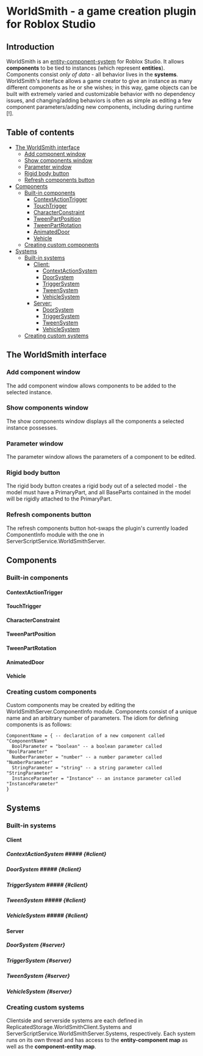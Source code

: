 # WorldSmith -  a game creation plugin for Roblox Studio

## Introduction

WorldSmith is an [entity-component-system](https://en.wikipedia.org/wiki/Entity–component–system) for Roblox Studio. It allows **components** to be tied to instances (which represent **entities**). Components consist *only of data* - all behavior lives in the **systems**. WorldSmith's interface allows a game creator to give an instance as many different components as he or she wishes; in this way, game objects can be built with extremely varied and customizable behavior with no dependency issues, and changing/adding behaviors is often as simple as editing a few component parameters/adding new components, including during runtime \[!].

## Table of contents

- [The WorldSmith interface](https://github.com/kennethloeffler/WorldSmith#the-worldsmith-interface)
  - [Add component window](https://github.com/kennethloeffler/WorldSmith#add-component-window)
  - [Show components window](https://github.com/kennethloeffler/WorldSmith#show-components-window)
  - [Parameter window](https://github.com/kennethloeffler/WorldSmith#parameter-window)
  - [Rigid body button](https://github.com/kennethloeffler/WorldSmith#rigid-body-button)
  - [Refresh components button](https://github.com/kennethloeffler/WorldSmith#refresh-components-button)
- [Components](https://github.com/kennethloeffler/WorldSmith#components)
  - [Built-in components](https://github.com/kennethloeffler/WorldSmith#built-in-components)
    - [ContextActionTrigger](https://github.com/kennethloeffler/WorldSmith#contextactiontrigger)  
    - [TouchTrigger](https://github.com/kennethloeffler/WorldSmith#touchtrigger)
    - [CharacterConstraint](https://github.com/kennethloeffler/WorldSmith#characterconstraint)
    - [TweenPartPosition](https://github.com/kennethloeffler/WorldSmith#tweenpartposition)
    - [TweenPartRotation](https://github.com/kennethloeffler/WorldSmith#tweenpartrotation)
    - [AnimatedDoor](https://github.com/kennethloeffler/WorldSmith#animateddoor)
    - [Vehicle](https://github.com/kennethloeffler/WorldSmith#vehicle)
  - [Creating custom components](https://github.com/kennethloeffler/WorldSmith#creating-custom-components)
- [Systems](https://github.com/kennethloeffler/WorldSmith#systems)
  - [Built-in systems](https://github.com/kennethloeffler/WorldSmith#built-in-systems)
    - [Client:](https://github.com/kennethloeffler/WorldSmith#client)
      - [ContextActionSystem](https://github.com/kennethloeffler/WorldSmith#contextactionsystem-client)
      - [DoorSystem](https://github.com/kennethloeffler/WorldSmith#doorsystem-client)
      - [TriggerSystem](https://github.com/kennethloeffler/WorldSmith#triggersystem-client)
      - [TweenSystem](https://github.com/kennethloeffler/WorldSmith#tweensystem-client)
      - [VehicleSystem](https://github.com/kennethloeffler/WorldSmith#vehiclesystem-client)
    - [Server:](https://github.com/kennethloeffler/WorldSmith#server)
      - [DoorSystem](https://github.com/kennethloeffler/WorldSmith#doorsystem-server)
      - [TriggerSystem](https://github.com/kennethloeffler/WorldSmith#triggersystem-server)
      - [TweenSystem](https://github.com/kennethloeffler/WorldSmith#tweensystem-server)
      - [VehicleSystem](https://github.com/kennethloeffler/WorldSmith#vehiclesystem-server)
  - [Creating custom systems](https://github.com/kennethloeffler/WorldSmith#creating-custom-systems)
  
## The WorldSmith interface
### Add component window
The add component window allows components to be added to the selected instance.
### Show components window
The show components window displays all the components a selected instance possesses. 
### Parameter window
The parameter window allows the parameters of a component to be edited.
### Rigid body button
The rigid body button creates a rigid body out of a selected model - the model must have a PrimaryPart, and all BaseParts contained in the model will be rigidly attached to the PrimaryPart.
### Refresh components button
The refresh components button hot-swaps the plugin's currently loaded ComponentInfo module with the one in ServerScriptService.WorldSmithServer. 

## Components
### Built-in components
#### ContextActionTrigger
#### TouchTrigger
#### CharacterConstraint
#### TweenPartPosition
#### TweenPartRotation
#### AnimatedDoor
#### Vehicle
### Creating custom components
Custom components may be created by editing the WorldSmithServer.ComponentInfo module. Components consist of a unique name and an arbitrary number of parameters. The idiom for defining components is as follows:
```
ComponentName = { -- declaration of a new component called "ComponentName"
  BoolParameter = "boolean" -- a boolean parameter called "BoolParameter"
  NumberParameter = "number" -- a number parameter called "NumberParameter"
  StringParameter = "string" -- a string parameter called "StringParameter"
  InstanceParameter = "Instance" -- an instance parameter called "InstanceParameter"
}
```

## Systems
### Built-in systems
#### Client
##### ContextActionSystem ##### {#client}
##### DoorSystem ##### {#client}
##### TriggerSystem ##### {#client}
##### TweenSystem ##### {#client}
##### VehicleSystem ##### {#client}
#### Server
##### DoorSystem {#server}
##### TriggerSystem {#server}
##### TweenSystem {#server}
##### VehicleSystem {#server}
### Creating custom systems
Clientside and serverside systems are each defined in ReplicatedStorage.WorldSmithClient.Systems and ServerScriptService.WorldSmithServer.Systems, respectively. Each system runs on its own thread and has access to the **entity-component map** as well as the **component-entity map**. 
